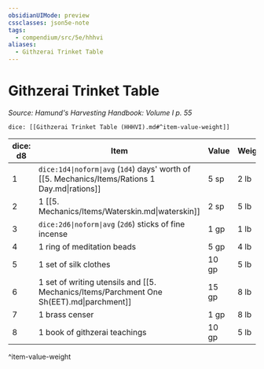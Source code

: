 ```yaml
---
obsidianUIMode: preview
cssclasses: json5e-note
tags:
  - compendium/src/5e/hhhvi
aliases:
  - Githzerai Trinket Table
---
```

# Githzerai Trinket Table
*Source: Hamund's Harvesting Handbook: Volume I p. 55* 

`dice: [[Githzerai Trinket Table (HHHVI).md#^item-value-weight]]`

| dice: d8 | Item | Value | Weight |
|----------|------|-------|--------|
| 1 | `dice:1d4\|noform\|avg` (`1d4`) days' worth of [[5. Mechanics/Items/Rations 1 Day.md\|rations]] | 5 sp | 2 lb |
| 2 | 1 [[5. Mechanics/Items/Waterskin.md\|waterskin]] | 2 sp | 5 lb |
| 3 | `dice:2d6\|noform\|avg` (`2d6`) sticks of fine incense | 1 gp | 1 lb |
| 4 | 1 ring of meditation beads | 5 gp | 4 lb |
| 5 | 1 set of silk clothes | 10 gp | 5 lb |
| 6 | 1 set of writing utensils and [[5. Mechanics/Items/Parchment One Sh(EET).md\|parchment]] | 15 gp | 8 lb |
| 7 | 1 brass censer | 1 gp | 8 lb |
| 8 | 1 book of githzerai teachings | 10 gp | 5 lb |
^item-value-weight
